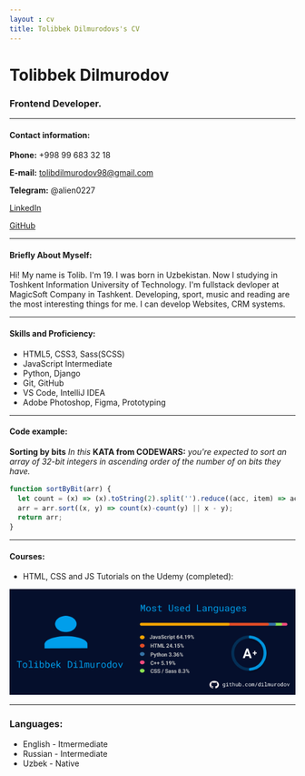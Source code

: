 ```yaml
---
layout : cv
title: Tolibbek Dilmurodovs's CV
---
```

# Tolibbek Dilmurodov
### Frontend Developer.
****
#### Contact information:

__Phone:__ +998 99 683 32 18

__E-mail:__ tolibdilmurodov98@gmail.com

__Telegram:__ @alien0227

[LinkedIn](https://www.linkedin.com/in/tolib-dilmurodov-91a0a0204/)

[GitHub](https://github.com/dilmurodov)

***
#### Briefly About Myself:
Hi! My name is Tolib. I'm 19. I was born in Uzbekistan. Now I studying in Toshkent Information University of Technology. I'm fullstack devloper at MagicSoft Company in Tashkent. Developing, sport, music and reading are the most interesting things for me. I can develop Websites, CRM systems.

***
#### Skills and Proficiency:
* HTML5, CSS3, Sass(SCSS)
* JavaScript Intermediate
* Python, Django
* Git, GitHub
* VS Code, IntelliJ IDEA
* Adobe Photoshop, Figma, Prototyping

***
#### Code example:
**Sorting by bits** *In this* **KATA from CODEWARS:** *you're expected to sort an array of 32-bit integers in ascending order of the number of on bits they have.*
```javascript
function sortByBit(arr) {
  let count = (x) => (x).toString(2).split('').reduce((acc, item) => acc + +item, 0);
  arr = arr.sort((x, y) => count(x)-count(y) || x - y);
  return arr;
}
```
***
#### Courses:

* HTML, CSS and JS Tutorials on the Udemy (completed):

![Alt-текст](https://github.com/dilmurodov/rsschool-cv/blob/504f7d5345f9a511f5d7676cbfd8e4b47d301376/img.png)

***
### Languages:

* English - Itmermediate
* Russian - Intermediate
* Uzbek - Native
